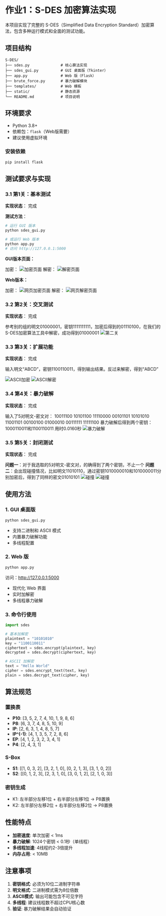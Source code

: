 # 作业1：S-DES 加密算法实现

本项目实现了完整的 S-DES（Simplified Data Encryption Standard）加密算法，包含多种运行模式和全面的测试功能。

## 项目结构

```
S-DES/
├── sdes.py              # 核心算法实现
├── sdes_gui.py          # GUI 桌面版（Tkinter）
├── app.py               # Web 版（Flask）
├── brute_force.py       # 暴力破解模块
├── templates/           # Web 模板
├── static/              # 静态资源
└── README.md            # 项目说明
```

## 环境要求

- Python 3.8+
- 依赖包：`flask`（Web版需要）
- 建议使用虚拟环境

### 安装依赖
```bash
pip install flask
```

## 测试要求与实现

### 3.1 第1关：基本测试

**实现状态**： 完成

**测试方法**：
```bash
# 运行 GUI 版本
python sdes_gui.py

# 或运行 Web 版本
python app.py
# 访问 http://127.0.0.1:5000
```

**GUI版本页面：**

加密：
![加密页面](./static/images/GUI_en.png)
解密：
![解密页面](./static/images/GUI_de.png)

**Web版本：**

加密：
![网页加密页面](./static/images/web_en.png)
解密：
![网页解密页面](./static/images/web_de.png)

### 3.2 第2关：交叉测试

**实现状态**： 完成

参考别的组的明文01000001，密钥1111111111，加密后得到的01110100，在我们的S-DES加密算法工具中解密，成功得到01000001
![第二关](./static/images/game2.png)

### 3.3 第3关：扩展功能

**实现状态**： 完成

输入明文“ABCD”，密钥1100110011，得到输出结果。反过来解密，得到“ABCD”

![ASCII加密](./static/images/GUI_ASCII.png)
![ASCII解密](./static/images/GUI_ASCII2.png)

### 3.4 第4关：暴力破解

**实现状态**： 完成

输入了5对明文-密文对：
  10011100 10101100
  11110000 00101101
  10101010 11001101
  00100100 01000010
  00111111 11111100
暴力破解后得到两个密钥：1000110011和1100110011
用时0.0160秒
![暴力破解](./static/images/baolipojie.png)

### 3.5 第5关：封闭测试

**实现状态**： 完成

**问题一**：对于我选取的5对明文-密文对，的确得到了两个密钥，不止一个
**问题二**：会出现碰撞情况，比如明文11010110，通过密钥1010000010和1010000011分别加密后，得到了同样的密文01010101
![碰撞](./static/images/pengzhuang1.png)
![碰撞](./static/images/pengzhuang2.png)

## 使用方法

### 1. GUI 桌面版
```bash
python sdes_gui.py
```
- 支持二进制和 ASCII 模式
- 内置暴力破解功能
- 多线程配置

### 2. Web 版
```bash
python app.py
```
访问：http://127.0.0.1:5000
- 现代化 Web 界面
- 实时加解密
- 多线程暴力破解

### 3. 命令行使用
```python
import sdes

# 基本加解密
plaintext = "10101010"
key = "1100110011"
ciphertext = sdes.encrypt(plaintext, key)
decrypted = sdes.decrypt(ciphertext, key)

# ASCII 加解密
text = "Hello World"
cipher = sdes.encrypt_text(text, key)
plain = sdes.decrypt_text(cipher, key)
```

## 算法规范

### 置换表
- **P10**: [3, 5, 2, 7, 4, 10, 1, 9, 8, 6]
- **P8**: [6, 3, 7, 4, 8, 5, 10, 9]
- **IP**: [2, 6, 3, 1, 4, 8, 5, 7]
- **IP^(-1)**: [4, 1, 3, 5, 7, 2, 8, 6]
- **EP**: [4, 1, 2, 3, 2, 3, 4, 1]
- **P4**: [2, 4, 3, 1]

### S-Box
- **S1**: [[1, 0, 3, 2], [3, 2, 1, 0], [0, 2, 1, 3], [3, 1, 0, 2]]
- **S2**: [[0, 1, 2, 3], [2, 3, 1, 0], [3, 0, 1, 2], [2, 1, 0, 3]]

### 密钥生成
- K1: 左半部分左移1位 + 右半部分左移1位 → P8置换
- K2: 左半部分左移2位 + 右半部分左移2位 → P8置换

## 性能特点

- **加密速度**: 单次加密 < 1ms
- **暴力破解**: 1024个密钥 < 0.1秒（单线程）
- **多线程加速**: 4线程约2-3倍提升
- **内存占用**: < 10MB

## 注意事项

1. **密钥格式**: 必须为10位二进制字符串
2. **明文格式**: 二进制模式需为8位倍数
3. **ASCII模式**: 输出可能包含不可见字符
4. **多线程**: 建议线程数不超过CPU核心数
5. **验证**: 暴力破解结果会自动验证




